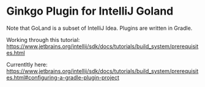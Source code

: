 # Ginkgo Plugin for IntelliJ Goland

Note that GoLand is a subset of IntelliJ Idea. Plugins are written in Gradle.

Working through this tutorial:
https://www.jetbrains.org/intellij/sdk/docs/tutorials/build_system/prerequisites.html

Currentltly here:
https://www.jetbrains.org/intellij/sdk/docs/tutorials/build_system/prerequisites.html#configuring-a-gradle-plugin-project
